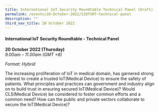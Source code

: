 ```yaml
---
title: International IoT Security Roundtable Technical Panel (Draft)
permalink: /events/20-October-2022/IIOTSRT-technical-panel
description: ""
third_nav_title: 20 October 2022
---
```



#### **International IoT Security Roundtable - Technical Panel**

**20 October 2022 (Thursday)**  
*9.00am – 11.00am (GMT +8)*

*Format: Hybrid*

The increasing proliferation of IoT in medical domain, has garnered strong interest to create a trusted IoT(Medical Device) to ensure the safety of patients. What principles and practices can government and industry align on to build trust in ensuring secured IoT(Medical Device)? Would CLS(Medical Device) be considered to foster common efforts and a common need? How can the public and private sectors collaborate to secure the IoT(Medical Device)?